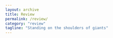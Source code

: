 ```yaml
---
layout: archive
title: Review
permalink: /review/
category: "review"
tagline: "Standing on the shoulders of giants"
---
```

